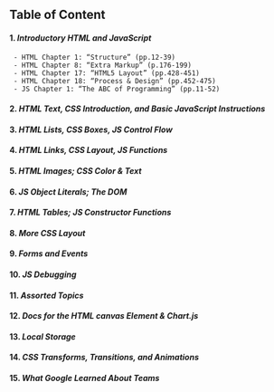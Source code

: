## Table of Content


#### 1. *Introductory HTML and JavaScript*
     - HTML Chapter 1: “Structure” (pp.12-39)
     - HTML Chapter 8: “Extra Markup” (p.176-199)
     - HTML Chapter 17: “HTML5 Layout” (pp.428-451)
     - HTML Chapter 18: “Process & Design” (pp.452-475)
     - JS Chapter 1: “The ABC of Programming” (pp.11-52)

#### 2. *HTML Text, CSS Introduction, and Basic JavaScript Instructions*

#### 3. *HTML Lists, CSS Boxes, JS Control Flow*

#### 4. *HTML Links, CSS Layout, JS Functions*

#### 5. *HTML Images; CSS Color & Text*

#### 6. *JS Object Literals; The DOM*

#### 7. *HTML Tables; JS Constructor Functions*

#### 8. *More CSS Layout*

#### 9. *Forms and Events*

#### 10. *JS Debugging*

#### 11. *Assorted Topics*

#### 12. *Docs for the HTML canvas Element & Chart.js*

#### 13. *Local Storage*

#### 14. *CSS Transforms, Transitions, and Animations*

#### 15. *What Google Learned About Teams*
